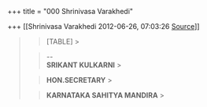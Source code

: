 +++
title = "000 Shrinivasa Varakhedi"

+++
[[Shrinivasa Varakhedi	2012-06-26, 07:03:26 [Source](https://groups.google.com/g/bvparishat/c/LcYxllA8Fhk)]]



> 
> > 
> >   
> > [TABLE] >
> 
> >   
>   
> > 
> >   
> > 
> > --  
> **SRIKANT KULKARNI** >
> 
> > **HON.SECRETARY** >
> 
> > 
> > **KARNATAKA SAHITYA MANDIRA** >
> 
> >   
> > 

